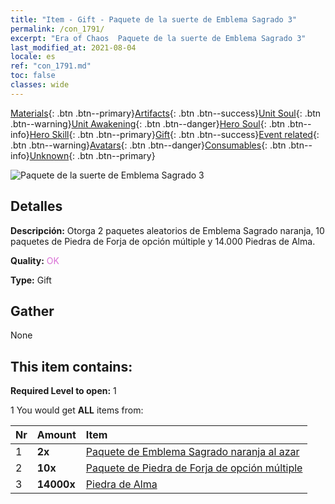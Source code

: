 ```yaml
---
title: "Item - Gift - Paquete de la suerte de Emblema Sagrado 3"
permalink: /con_1791/
excerpt: "Era of Chaos  Paquete de la suerte de Emblema Sagrado 3"
last_modified_at: 2021-08-04
locale: es
ref: "con_1791.md"
toc: false
classes: wide
---
```

 [Materials](/ItemsES/){: .btn .btn--primary}[Artifacts](/ItemsES/Artifacts/){: .btn .btn--success}[Unit Soul](/ItemsES/UnitSoul/){: .btn .btn--warning}[Unit Awakening](/ItemsES/UnitAwakening/){: .btn .btn--danger}[Hero Soul](/ItemsES/HeroSoul/){: .btn .btn--info}[Hero Skill](/ItemsES/HeroSkill/){: .btn .btn--primary}[Gift](/ItemsES/Gift/){: .btn .btn--success}[Event related](/ItemsES/Events/){: .btn .btn--warning}[Avatars](/ItemsES/Avatars/){: .btn .btn--danger}[Consumables](/ItemsES/Consumables/){: .btn .btn--info}[Unknown](/ItemsES/Unknown/){: .btn .btn--primary}

 ![Paquete de la suerte de Emblema Sagrado 3](/images/t/i_907411.png)

## Detalles
 **Descripción:** Otorga 2 paquetes aleatorios de Emblema Sagrado naranja, 10 paquetes de Piedra de Forja de opción múltiple y 14.000 Piedras de Alma.

 **Quality:** <span style="color: #DA70D6">OK</span>

 **Type:** Gift

## Gather

  None

## This item contains:

 **Required Level to open:** 1

 1 You would get **ALL** items  from:

  | Nr | Amount |     Item    |
  |:---|:-------|:------------|
  | 1 |  **2x** | [Paquete de Emblema Sagrado naranja al azar](/ItemsES/con_1794/) |  | 
  | 2 |  **10x** | [Paquete de Piedra de Forja de opción múltiple](/ItemsES/con_1480/) |  | 
  | 3 |  **14000x** | [Piedra de Alma ](/ItemsES/con_923/) |  | 
